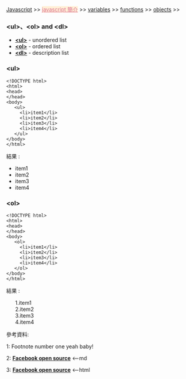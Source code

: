
<a href="/javascript/">Javascript</a> >>
<a href="/javascript/javascript_intro/" style="color:palevioletred;background-color:papayawhip;">javascript 簡介</a> >>
<a href="/javascript/javascript_variables/">variables</a> >>
<a href="/javascript/javascript_functions/">functions</a> >>
<a href="/javascript/javascript_objects/">objects</a> >>
<div class="divider"></div>

### &lt;ul&gt;、&lt;ol&gt; and &lt;dl&gt;

* **<a href="https://developer.mozilla.org/en-US/docs/Web/HTML/Element/ul" target="_blank">&lt;ul&gt;</a>** - unordered list
* **<a href="https://developer.mozilla.org/en-US/docs/Web/HTML/Element/ul" target="_blank">&lt;ol&gt;</a>** - ordered list
* **<a href="https://developer.mozilla.org/en-US/docs/Web/HTML/Element/ul" target="_blank">&lt;dl&gt;</a>** - description list

<div class="divider"></div>

### &lt;ul&gt;

```
<!DOCTYPE html>
<html>
<head>
</head>
<body>
   <ul>
     <li>item1</li>
     <li>item2</li>
     <li>item3</li>
     <li>item4</li>
   </ul>
</body>
</html>
```
結果 : 
<html>
<head>
</head>
<body>
   <ul>
     <li>item1</li>
     <li>item2</li>
     <li>item3</li>
     <li>item4</li>
   </ul>
</body>
</html>

<div class="divider"></div>

### &lt;ol&gt;

```
<!DOCTYPE html>
<html>
<head>
</head>
<body>
   <ol>
     <li>item1</li>
     <li>item2</li>
     <li>item3</li>
     <li>item4</li>
   </ol>
</body>
</html>
```
結果 : 
<html>
<head>
</head>
<body>
   <ol>
     1.item1<br>
     2.item2<br>
     3.item3<br>
     4.item4<br>
   </ol>
</body>
</html>

<div class="divider"></div>
參考資料:

1: Footnote number one yeah baby!

2: [**Facebook open source**](https://facebook.github.io/react/) <--md

3: **<a href="https://facebook.github.io/react/" target="_blank">Facebook open source</a>** <--html
